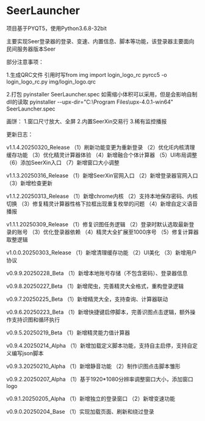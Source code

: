 # SeerLauncher

项目基于PYQT5，使用Python3.6.8-32bit

主要实现Seer登录器的登录、变速、内置信息、脚本等功能，该登录器主要面向民间服务器版本Seer


部分注意事项：

1.生成QRC文件
引用时写from img import login_logo_rc
pyrcc5 -o login_logo_rc.py img/login_logo.qrc

2.打包
pyinstaller SeerLauncher.spec
如需缩小体积可以采用，但是会影响自制dll的读取
pyinstaller --upx-dir="C:\Program Files\upx-4.0.1-win64" SeerLauncher.spec



画饼：
1.窗口尺寸放大、全屏
2.内置SeerXin交易行
3.稀有监控播报



更新日志：

v1.1.4.20250320_Release
（1）刷新功能变更为重新登录
（2）优化IE内核清理缓存功能
（3）优化精灵计算器体验
（4）新增融合个体计算器
（5）UI布局调整
（6）添加SeerXin入口
（7）新增窗口大小调整

v1.1.3.20250316_Release
（1）新增SeerXin官网入口
（2）新增登录器官网入口
（3）新增检查更新

v1.1.2.20250313_Release
（1）新增chrome内核
（2）支持本地保存密码、内核切换
（3）修复精灵计算器性格下拉框出现重复枚举的问题
（4）新增自定义语音播报

v1.1.1.20250309_Release
（1）修复识图任务逻辑
（2）登录时默认选取最新登录的账号
（3）优化登录器依赖
（4）精灵大全扩展至1000序号
（5）修复计算器取整逻辑

v1.0.0.20250303_Release
（1）新增清理缓存功能
（2）UI美化
（3）新增用户协议

v0.9.9.20250228_Beta
（1）新增本地账号存储（不包含密码）、登录器信息

v0.9.8.20250227_Beta
（1）新增爬虫，完善精灵大全格式，重构登录逻辑

v0.9.7.20250225_Beta
（1）新增精灵大全，支持查询、计算器联动

v0.9.6.20250223_Beta
（1）新增快捷键启停脚本，完善识图点击逻辑，额外操作支持识图和循环执行

v0.9.5.20250219_Beta
（1）新增精灵能力值计算器

v0.9.4.20250214_Alpha
（1）新增加载定义脚本功能，支持自主启停，支持自定义编写json脚本

v0.9.3.20250210_Alpha
（1）新增静音功能
（2）制作识图点击脚本雏形

v0.9.2.20250207_Alpha
（1）基于1920*1080分辨率调整窗口大小，添加窗口logo

v0.9.1.20250205_Alpha
（1）新增独立的登录窗口
（2）新增变速功能

v0.9.0.20250204_Base
（1）实现加载页面、刷新和绕过登录
